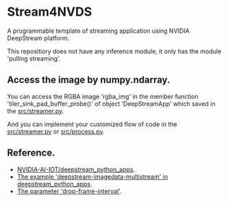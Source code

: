 # Stream4NVDS

A programmable template of streaming application using NVIDIA DeepStream platform.

This repositiory does not have any inference module, it only has the module 'pulling streaming'.

## Access the image by numpy.ndarray.

You can access the RGBA image 'rgba_img' in the member function 'tiler_sink_pad_buffer_probe()' of object 'DeepStreamApp' which saved in the [src/streamer.py](src/streamer.py).

And you can implement your customized flow of code in the [src/streamer.py](src/streamer.py) or [src/process.py](src/process.py).

## Reference.

* [NVIDIA-AI-IOT/deepstream_python_apps](https://github.com/NVIDIA-AI-IOT/deepstream_python_apps).
* [The example 'deepstream-imagedata-multistream' in deepstream_python_apps](https://github.com/NVIDIA-AI-IOT/deepstream_python_apps/tree/master/apps/deepstream-imagedata-multistream).
* [The parameter 'drop-frame-interval'](https://forums.developer.nvidia.com/t/drop-frame-interval-explained/234423).
